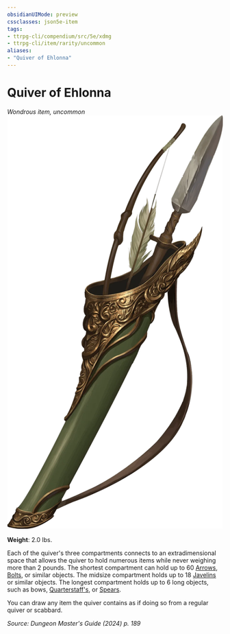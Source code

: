 ```yaml
---
obsidianUIMode: preview
cssclasses: json5e-item
tags:
- ttrpg-cli/compendium/src/5e/xdmg
- ttrpg-cli/item/rarity/uncommon
aliases: 
- "Quiver of Ehlonna"
---
```

# Quiver of Ehlonna
*Wondrous item, uncommon*  
![](3-Compendium/items/img/quiver-of-ehlonna.webp#right)

**Weight**: 2.0 lbs.

Each of the quiver's three compartments connects to an extradimensional space that allows the quiver to hold numerous items while never weighing more than 2 pounds. The shortest compartment can hold up to 60 [Arrows](3-Compendium/items/arrow-xphb.md), [Bolts](3-Compendium/items/bolt-xphb.md), or similar objects. The midsize compartment holds up to 18 [Javelins](3-Compendium/items/javelin-xphb.md) or similar objects. The longest compartment holds up to 6 long objects, such as bows, [Quarterstaff's](3-Compendium/items/quarterstaff-xphb.md), or [Spears](3-Compendium/items/spear-xphb.md).

You can draw any item the quiver contains as if doing so from a regular quiver or scabbard.

*Source: Dungeon Master's Guide (2024) p. 189*